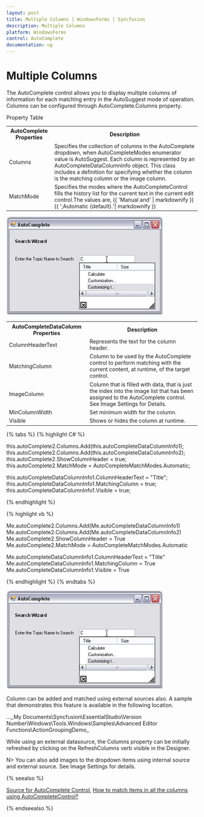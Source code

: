 ```yaml
---
layout: post
title: Multiple Columns | WindowsForms | Syncfusion
description: Multiple Columns
platform: WindowsForms
control: AutoComplete
documentation: ug
---
```


# Multiple Columns

The AutoComplete control allows you to display multiple columns of information for each matching entry in the AutoSuggest mode of operation. Columns can be configured through AutoComplete.Columns property. 

Property Table

<table>
<tr>
<th>
AutoComplete Properties</th><th>
Description</th></tr>
<tr>
<td>
Columns</td><td>
Specifies the collection of columns in the AutoComplete dropdown, when AutoCompleteModes enumerator value is AutoSuggest. Each column is represented by an AutoCompleteDataColumnInfo object. This class includes a definition for specifying whether the column is the matching column or the image column. </td></tr>
<tr>
<td>
MatchMode</td><td>
Specifies the modes where the AutoCompleteControl fills the history list for the current text in the current edit control.The values are, {{ 'Manual and'  | markdownify }}{{ ';Automatic (default).'| markdownify }}</td></tr>
</table>

![](AutoComplete-Controls-Images/Overview_img32.jpeg) 

<table>
<tr>
<th>
AutoCompleteDataColumn Properties</th><th>
Description</th></tr>
<tr>
<td>
ColumnHeaderText</td><td>
Represents the text for the column header.</td></tr>
<tr>
<td>
MatchingColumn</td><td>
Column to be used by the AutoComplete control to perform matching with the current content, at runtime, of the target control.</td></tr>
<tr>
<td>
ImageColumn</td><td>
Column that is filled with data, that is just the index into the image list that has been assigned to the AutoComplete control. See Image Settings for Details.</td></tr>
<tr>
<td>
MinColumnWidth</td><td>
Set minimum width for the column.</td></tr>
<tr>
<td>
Visible</td><td>
Shows or hides the column at runtime.</td></tr>
</table>

{% tabs %}
{% highlight C# %}

this.autoComplete2.Columns.Add(this.autoCompleteDataColumnInfo1);
this.autoComplete2.Columns.Add(this.autoCompleteDataColumnInfo2);
this.autoComplete2.ShowColumnHeader = true;
this.autoComplete2.MatchMode = AutoCompleteMatchModes.Automatic;

this.autoCompleteDataColumnInfo1.ColumnHeaderText = "Title";
this.autoCompleteDataColumnInfo1.MatchingColumn = true;
this.autoCompleteDataColumnInfo1.Visible = true;

{% endhighlight %}

{% highlight vb %}

Me.autoComplete2.Columns.Add(Me.autoCompleteDataColumnInfo1)
Me.autoComplete2.Columns.Add(Me.autoCompleteDataColumnInfo2)
Me.autoComplete2.ShowColumnHeader = True
Me.autoComplete2.MatchMode = AutoCompleteMatchModes.Automatic

Me.autoCompleteDataColumnInfo1.ColumnHeaderText = "Title"
Me.autoCompleteDataColumnInfo1.MatchingColumn = True
Me.autoCompleteDataColumnInfo1.Visible = True

{% endhighlight %}
{% endtabs %}

 ![](AutoComplete-Controls-Images/Overview_img33.jpeg) 


Column can be added and matched using external sources also. A sample that demonstrates this feature is available in the following location.

…\_My Documents\Syncfusion\EssentialStudio\Version Number\Windows\Tools.Windows\Samples\Advanced Editor Functions\ActionGroupingDemo_

While using an external datasource, the Columns property can be initially refreshed by clicking on the RefreshColumns verb visible in the Designer.

N> You can also add images to the dropdown items using internal source and external source. See Image Settings for details.

{% seealso %}

 [Source for AutoComplete Control](/windowsforms/autocomplete/datasource#source-for-autocomplete-control), [How to match items in all the columns using AutoCompleteControl?](http://docs.syncfusion.com/windowsforms/autocomplete/faq/how-to-match-items-in-all-the-columns-using-autocompletecontrol)
 
{% endseealso %}